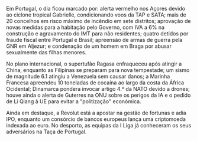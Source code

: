 Em Portugal, o dia ficou marcado por: alerta vermelho nos Açores devido ao ciclone tropical Gabrielle, condicionando voos da TAP e SATA; mais de 20 concelhos em risco máximo de incêndio em sete distritos; aprovação de novas medidas para a habitação pelo Governo, com IVA a 6% na construção e agravamento do IMT para não residentes; quatro detidos por fraude fiscal entre Portugal e Brasil; apreensão de armas de guerra pela GNR em Aljezur; e condenação de um homem em Braga por abusar sexualmente das filhas menores.

No plano internacional, o supertufão Ragasa enfraqueceu após atingir a China, enquanto as Filipinas se preparam para nova tempestade; um sismo de magnitude 6.1 atingiu a Venezuela sem causar danos; a Marinha Francesa apreendeu 10 toneladas de cocaína ao largo da costa da África Ocidental; Dinamarca pondera invocar artigo 4.º da NATO devido a drones; houve ainda o alerta de Guterres na ONU sobre os perigos da IA e o pedido de Li Qiang à UE para evitar a "politização" económica.

Ainda em destaque, a Revolut está a apostar na gestão de fortunas e adia IPO, enquanto um consórcio de bancos europeus lança uma criptomoeda indexada ao euro. No desporto, as equipas da I Liga já conheceram os seus adversários na Taça de Portugal.
